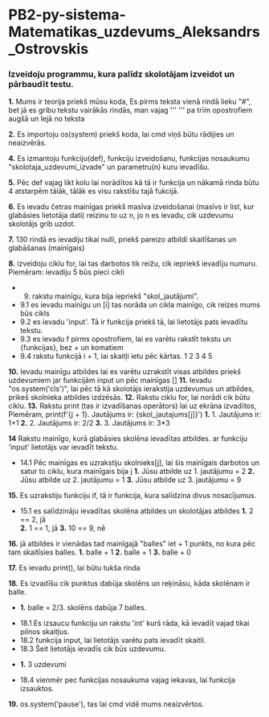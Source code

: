 # PB2-py-sistema-Matematikas_uzdevums_Aleksandrs_Ostrovskis

### Izveidoju programmu, kura palīdz skolotājam izveidot un pārbaudīt testu.

**1.** Mums ir teorija priekš mūsu koda, Es pirms teksta vienā rindā lieku "#", bet jā es gribu tekstu vairākās rindās, man vajag '''   '''   pa trīm opostrofiem augšā un lejā no teksta

**2.** Es importoju os(system) priekš koda, lai cmd viņš būtu rādijies un neaizvērās.

**4.** Es izmantoju funkciju(def), funkciju izveidošanu, funkcijas nosaukumu "skolotaja_uzdevumi_izvade" un parametru(n) kuru ievadīšu.

**5.** Pēc def vajag likt kolu lai norādītos kā tā ir funkcija un nākamā rinda būtu 4 atstarpēm tālāk, tālāk es visu rakstīšu tajā fukcijā.

**6.** Es ievadu četras mainīgas priekš masīva izveidošanai (masīvs ir list, kur glabāsies lietotāja dati) reizinu to uz n, jo n es ievadu, cik uzdevumu skolotājs grib uzdot.

**7.** 130 rindā es ievadiju tikai nulli, priekš pareizo atbildi skaitīšanas un glabāšanas (mainīgais)

**8.** izveidoju ciklu for, lai tas darbotos tik reižu, cik iepriekš ievadīju numuru.
Piemēram:
ievadiju 5 
būs pieci cikli 

* 9. rakstu mainīgu, kura bija iepriekš "skol_jautājumi". 
* 9.1 es ievadu mainīgu un [i] tas norāda un cikla mainīgo, cik reizes mums būs cikls
* 9.2 es ievadu 'input'. Tā ir funkcija priekš tā, lai lietotājs pats ievadītu tekstu.
* 9.3 es ievadu f pirms opostrofiem, lai es varētu rakstīt tekstu un {funkcijas}, bez + un komatiem
* 9.4 rakstu funkcijā i + 1, lai skaitļi ietu pēc kārtas.
1
2
3
4
5

**10.** Ievadu mainīgu atbildes lai es varētu uzrakstīt visas atbildes priekš uzdevumiem jar funkcijām input un pēc mainīgas []
**11.** Ievadu "os.system('cls')", lai pēc tā kā skolotājs ierakstija uzdevumus un atbildes, prikeš skolnieka atbildes izdzēsās.
**12.** Rakstu ciklu for, lai norādi cik būtu ciklu.
**13.** Rakstu print (tas ir izvadīšanas operātors) lai uz ekrāna izvadītos, Piemēram, 
print(f'{j + 1}. Jautājums ir: {skol_jautajums[j]}')
__1.__  1. Jautājums ir: 1+1 
__2.__ 2. Jautājums ir: 2/2
__3.__ 3. Jautājums ir: 3*3

**14** Rakstu mainīgo, kurā glabāsies skolēna ievadītas atbildes. ar funkciju 'input' lietotājs var ievadīt tekstu.
* 14.1 Pēc mainīgas es uzrakstiju skolnieks[j], lai šis mainīgais darbotos un satur to ciklu, kura mainīgais bija j
__1.__ Jūsu atbilde uz 1. jautājumu = 2
__2.__ Jūsu atbilde uz 2. jautājumu = 1
__3.__ Jūsu atbilde uz 3. jautājumu = 9


**15.** Es uzrakstiju funkciju if, tā ir funkcija, kura salīdzina divus nosacījumus. 
* 15.1 es salīdzināju ievadītas skolēna atbildes un skolotājas atbildes
__1.__ 2 == 2, jā  
__2.__ 1 == 1, jā
__3.__ 10 == 9, nē 


**16.** jā atbildes ir vienādas tad mainīgajā "balles" iet + 1 punkts, no kura pēc tam skaitīsies balles.
__1.__ balle + 1
**2.** balle + 1
__3.__ balle + 0

**17.** Es ievadu print(), lai būtu tukša rinda

**18.** Es izvadīšu cik punktus dabūja skolēns un reķināsu, kāda skolēnam ir balle.
- __1.__ balle = 2/3.    skolēns dabūja 7 balles.
* 18.1  Es izsaucu funkciju un rakstu 'int' kurš rāda, kā ievadīt vajad tikai pilnos skaitļus.
* 18.2 funkcija input, lai lietotājs varētu pats ievadīt skaitli.
* 18.3 Šeit lietotājs ievadīs cik būs uzdevumu.
- __1.__ 3 uzdevumi
* 18.4 vienmēr pec funkcijas nosaukuma vajag iekavas, lai funkcija izsauktos.

**19.** os.system('pause'), tas lai cmd vidē mums neaizvērtos.

